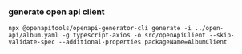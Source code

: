 ### generate open api client
```
npx @openapitools/openapi-generator-cli generate -i ../open-api/album.yaml -g typescript-axios -o src/openApiClient --skip-validate-spec --additional-properties packageName=AlbumClient
```